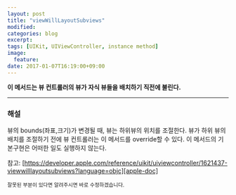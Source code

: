 ```yaml
---
layout: post
title: "viewWillLayoutSubviews"
modified:
categories: blog
excerpt:
tags: [UIKit, UIViewController, instance method]
image:
  feature:
date: 2017-01-07T16:19:00+09:00
---
```

**이 메서드는 뷰 컨트롤러의 뷰가 자식 뷰들을 배치하기 직전에 불린다.**

----
### 해설
뷰의 bounds(좌표,크기)가 변경될 때, 뷰는 하위뷰의 위치를 조절한다.
뷰가 하위 뷰의 배치를 조절하기 전에 뷰 컨트롤러는 이 메서드를 override할 수 있다.
이 메서드의 기본구현은 어떠한 일도 실행하지 않는다.

참고: [https://developer.apple.com/reference/uikit/uiviewcontroller/1621437-viewwilllayoutsubviews?language=objc][apple-doc]


<sub>잘못된 부분이 있다면 알려주시면 바로 수정하겠습니다.</sub>

[apple-doc]: https://developer.apple.com/reference/uikit/uiviewcontroller/1621437-viewwilllayoutsubviews?language=objc
